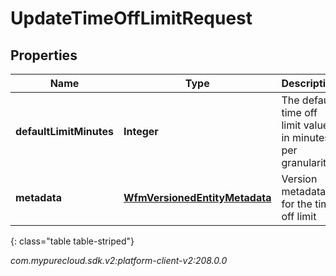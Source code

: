 # UpdateTimeOffLimitRequest


## Properties

| Name | Type | Description | Notes |
| ------------ | ------------- | ------------- | ------------- |
| **defaultLimitMinutes** | **Integer** | The default time off limit value in minutes per granularity |  [optional] |
| **metadata** | [**WfmVersionedEntityMetadata**](WfmVersionedEntityMetadata) | Version metadata for the time off limit |  |
{: class="table table-striped"}




_com.mypurecloud.sdk.v2:platform-client-v2:208.0.0_

